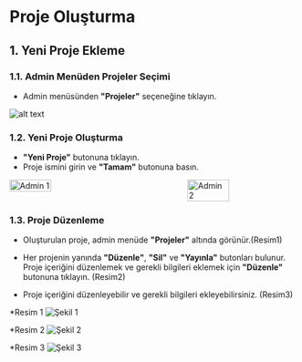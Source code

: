 
# Proje Oluşturma

## 1. Yeni Proje Ekleme
### 1.1. Admin Menüden Projeler Seçimi

- Admin menüsünden **"Projeler"** seçeneğine tıklayın.

![alt text](/TimyaBPM-Documents/proje.png) 

### 1.2. Yeni Proje Oluşturma

- **"Yeni Proje"** butonuna tıklayın.
- Proje ismini girin ve **"Tamam"** butonuna basın.

<div style="display: flex; justify-content: space-between;">
    <img src="/TimyaBPM-Documents/proje2.png" alt="Admin 1" style="width: 38%;">
    <img src="/TimyaBPM-Documents/proje3.png" alt="Admin 2" style="width: 38%;">
</div>

### 1.3. Proje Düzenleme

- Oluşturulan proje, admin menüde **"Projeler"** altında görünür.(Resim1)
- Her projenin yanında **"Düzenle"**, **"Sil"** ve **"Yayınla"** butonları bulunur. Proje içeriğini düzenlemek ve gerekli bilgileri eklemek için **"Düzenle"** butonuna tıklayın.
(Resim2)

- Proje içeriğini düzenleyebilir ve gerekli bilgileri ekleyebilirsiniz. (Resim3)

*Resim 1
![Şekil 1](/TimyaBPM-Documents/proje.png)  


*Resim 2
![Şekil 2](/TimyaBPM-Documents/proje4.png)  


*Resim 3
![Şekil 3](/TimyaBPM-Documents/proje5.png)  

